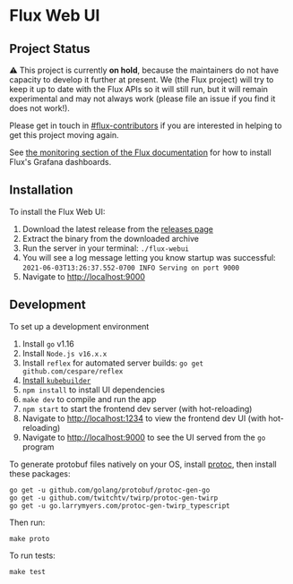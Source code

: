 # Flux Web UI

## Project Status

:warning: This project is currently **on hold**, because the maintainers do not have capacity to
develop it further at present. We (the Flux project) will try to keep it up to date with the Flux
APIs so it will still run, but it will remain experimental and may not always work (please file an
issue if you find it does not work!).

Please get in touch in [#flux-contributors](https://slack.cncf.io/) if you are interested in helping
to get this project moving again.

See [the monitoring section of the Flux documentation](https://fluxcd.io/docs/guides/monitoring/)
for how to install Flux's Grafana dashboards.

## Installation

To install the Flux Web UI:

1. Download the latest release from the [releases page](https://github.com/fluxcd/webui/releases)
2. Extract the binary from the downloaded archive
3. Run the server in your terminal: `./flux-webui`
4. You will see a log message letting you know startup was successful: `2021-06-03T13:26:37.552-0700 INFO Serving on port 9000`
5. Navigate to <http://localhost:9000>

## Development

To set up a development environment

1. Install `go` v1.16
2. Install `Node.js v16.x.x`
3. Install `reflex` for automated server builds: `go get github.com/cespare/reflex`
4. [Install `kubebuilder`](https://book.kubebuilder.io/quick-start.html#installation)
5. `npm install` to install UI dependencies
6. `make dev` to compile and run the app
7. `npm start` to start the frontend dev server (with hot-reloading)
8. Navigate to <http://localhost:1234> to view the frontend dev UI (with hot-reloading)
9. Navigate to <http://localhost:9000> to see the UI served from the `go` program

To generate protobuf files natively on your OS, install [protoc](https://grpc.io/docs/protoc-installation/), then install these packages:

```shell
go get -u github.com/golang/protobuf/protoc-gen-go
go get -u github.com/twitchtv/twirp/protoc-gen-twirp
go get -u go.larrymyers.com/protoc-gen-twirp_typescript
```

Then run:

```shell
make proto
```

To run tests:

```shell
make test
```

